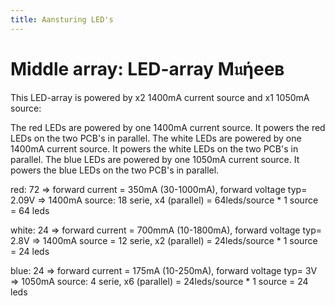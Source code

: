 ```yaml
---
title: Aansturing LED's
---
```


# Middle array: LED-array M𝔲ήeeв

This LED-array is powered by x2 1400mA current source and x1 1050mA source:

The red LEDs are powered by one 1400mA current source. It powers the red LEDs on the two PCB's in parallel.
The white LEDs are powered by one 1400mA current source. It powers the white LEDs on the two PCB's in parallel.
The blue LEDs are powered by one 1050mA current source. It powers the blue LEDs on the two PCB's in parallel.



red: 72 => forward current = 350mA (30-1000mA), forward voltage typ= 2.09V 
    => 1400mA source: 18 serie, x4 (parallel) = 64leds/source * 1 source = 64 leds

white: 24 => forward current = 700mmA (10-1800mA), forward voltage typ= 2.8V
    => 1400mA source = 12 serie, x2 (parallel) = 24leds/source * 1 source = 24 leds

blue: 24 => forward current = 175mA (10-250mA), forward voltage typ= 3V
    => 1050mA source: 4 serie, x6 (parallel) = 24leds/source * 1 source = 24 leds